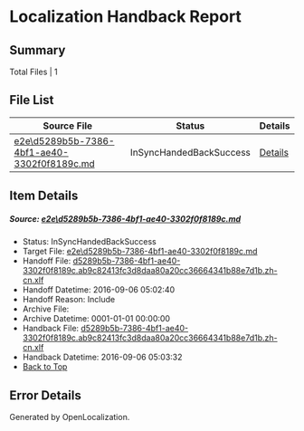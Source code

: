 # <a name='report-top'></a> Localization Handback Report

## Summary
 Total Files | 1

## File List
 Source File | Status | Details 
 ----------- | ------ | ------- 
 [e2e\d5289b5b-7386-4bf1-ae40-3302f0f8189c.md](https://github.com/OpenLocalizationTestOrg/ol-test0/blob/9b4121ec9d5551ceb896571713e5d7d3aa0c4b83/e2e/d5289b5b-7386-4bf1-ae40-3302f0f8189c.md) | InSyncHandedBackSuccess | [Details](#afcad0966e347b55e475797750d80569e4a58cfe1)

## Item Details
##### <a name='afcad0966e347b55e475797750d80569e4a58cfe1'></a> Source: [e2e\d5289b5b-7386-4bf1-ae40-3302f0f8189c.md](https://github.com/OpenLocalizationTestOrg/ol-test0/blob/9b4121ec9d5551ceb896571713e5d7d3aa0c4b83/e2e/d5289b5b-7386-4bf1-ae40-3302f0f8189c.md)
* Status: InSyncHandedBackSuccess
* Target File: [e2e\d5289b5b-7386-4bf1-ae40-3302f0f8189c.md](https://github.com/OpenLocalizationTestOrg/ol-test0-zhcn/blob/0489777ae019a9a986b20272c376da18eb46df50/e2e/d5289b5b-7386-4bf1-ae40-3302f0f8189c.md)
* Handoff File: [d5289b5b-7386-4bf1-ae40-3302f0f8189c.ab9c82413fc3d8daa80a20cc36664341b88e7d1b.zh-cn.xlf](https://github.com/OpenLocalizationTestOrg/ol-test0-handoff/blob/32f90dfe02ad28ac909563b32314d323bfb878a1/ol-handoff/OpenLocalizationTestOrg/ol-test0-zhcn/ci/ht/d5289b5b-7386-4bf1-ae40-3302f0f8189c.ab9c82413fc3d8daa80a20cc36664341b88e7d1b.zh-cn.xlf)
* Handoff Datetime: 2016-09-06 05:02:40
* Handoff Reason: Include
* Archive File: 
* Archive Datetime: 0001-01-01 00:00:00
* Handback File: [d5289b5b-7386-4bf1-ae40-3302f0f8189c.ab9c82413fc3d8daa80a20cc36664341b88e7d1b.zh-cn.xlf](https://github.com/OpenLocalizationTestOrg/ol-test0-handback/blob/2aa4c297afe72537358eed3bd60f60f25071c9af/ol-handback/OpenLocalizationTestOrg/ol-test0-zhcn/ci/ht/d5289b5b-7386-4bf1-ae40-3302f0f8189c.ab9c82413fc3d8daa80a20cc36664341b88e7d1b.zh-cn.xlf)
* Handback Datetime: 2016-09-06 05:03:32
* [Back to Top](#report-top)


## Error Details

Generated by OpenLocalization.
